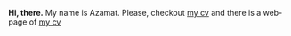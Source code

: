 ﻿**Hi, there.** My name is Azamat. Please, checkout [my cv](https://az9702km.github.io/rsschool-cv/cv)
 and there is a web-page of [my cv](https://az9702km.github.io/rsschool-cv/)
